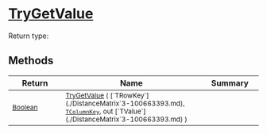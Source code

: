 # [TryGetValue](./DistanceMatrix`3-100663393.md)


Return type:
## Methods

| Return | Name | Summary | 
| --- | --- | --- | 
| <sub>[Boolean](https://docs.microsoft.com/en-us/dotnet/api/System.Boolean)</sub><img width=200/>| <sub>[TryGetValue](./DistanceMatrix`3-100663393.md) ( [`TRowKey`](./DistanceMatrix`3-100663393.md), [`TColumnKey`](./DistanceMatrix`3-100663393.md), out [`TValue`](./DistanceMatrix`3-100663393.md) )</sub>| <sub></sub><img width=200/>| <br>


